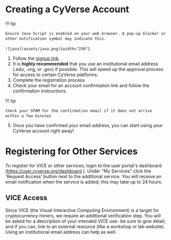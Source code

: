 # Creating a CyVerse Account

!!! tip

	Ensure Java Script is enabled on your web browser. A pop-up blocker or other notification symbol may indicate this.

	![java](assets/java.png){width="250"}

1. Follow the [signup link](https://user.cyverse.org/register).
2. It is **highly recommended** that you use an institutional email address (.edu, .org, or .gov) if possible. This will speed up the approval process for access to certain CyVerse platforms.
3.  Complete the registration process
4.  Check your email for an account confirmation link and follow the confirmation instructions.

!!! tip

	Check your SPAM for the confirmation email if it does not arrive within a few minutes

5. Once you have confirmed your email address, you can start using your CyVerse account right away!

# Registering for Other Services

To register for VICE or other services, login to the user portal's dashboard (<https://user.cyverse.org/dashboard> ). Under "My Services" click the 'Request Access' button next to the additional service. You will receive an email notification when the service is added; this may take up to 24 hours.

## VICE Access

Since VICE (the Visual Interactive Computing Environment) is a target for cryptocurrency miners, we require an additional verification step. You will be asked for a description of your intended VICE use- be sure to give detail, and if you can, link to an external resource (like a workshop or lab website). Using an institutional email address can help as well.
